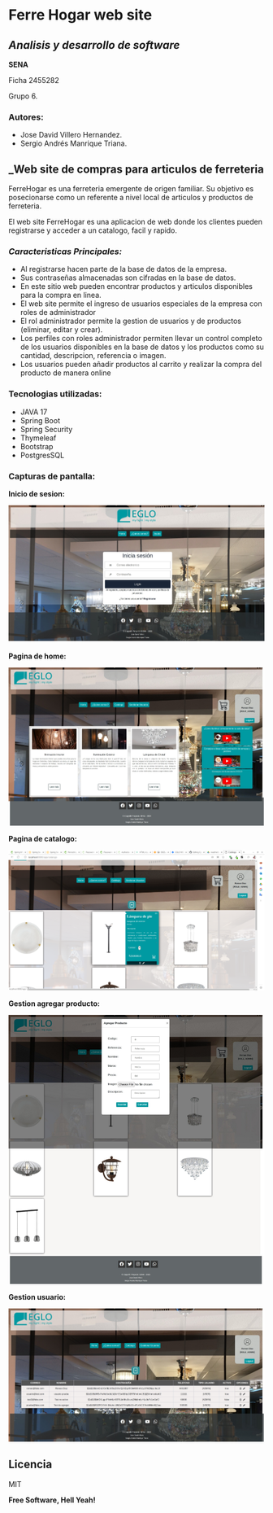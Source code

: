 # Ferre Hogar web site
## _Analisis y desarrollo de software_
**SENA**

Ficha 2455282 

Grupo 6.


### Autores: 
- Jose David Villero Hernandez.
- Sergio Andrés Manrique Triana.
      
## _Web site de compras para articulos de ferreteria

FerreHogar es una ferreteria emergente de origen familiar. Su objetivo es posecionarse como un referente a nivel local de articulos y productos de ferreteria. 

El web site FerreHogar es una aplicacion de web donde los clientes pueden registrarse y acceder a un catalogo, facil y rapido.

### _Caracteristicas Principales:_

- Al registrarse hacen parte de la base de datos de la empresa. 
- Sus contraseñas almacenadas son cifradas en la base de datos.
- En este sitio web pueden encontrar productos  y articulos  disponibles para la compra en linea. 
- El web site permite el ingreso de usuarios especiales de la empresa con roles de administrador
- El rol administrador permite la gestion de usuarios y de productos (eliminar, editar y crear).
- Los perfiles con roles administrador permiten llevar un control completo de los usuarios disponibles en la base de datos y los productos como su cantidad, descripcion, referencia o imagen.
- Los usuarios pueden añadir productos al carrito y realizar la compra del producto de manera online

### Tecnologias utilizadas:

- JAVA 17
- Spring Boot
- Spring Security
- Thymeleaf
- Bootstrap
- PostgresSQL

### Capturas de pantalla: 

**Inicio de sesion:**

![Inicio de sesion](https://github.com/JoseVillero/EgloApps/blob/dev/screenShot/Web%20capture_6-7-2023_21848_localhost.jpeg)

**Pagina de home:**

![Pagina de home](https://github.com/JoseVillero/EgloApps/blob/dev/screenShot/Web%20capture_6-7-2023_21957_localhost.jpeg)

**Pagina de catalogo:**

![Pagina de catalogo](https://github.com/JoseVillero/EgloApps/blob/dev/screenShot/Screenshot%20from%202023-07-06%2002-22-08.png)

**Gestion agregar producto:**

![Gestion agregar producto](https://github.com/JoseVillero/EgloApps/blob/dev/screenShot/Web%20capture_6-7-2023_22242_localhost.jpeg)

**Gestion usuario:**

![Gestion usuario](https://github.com/JoseVillero/EgloApps/blob/dev/screenShot/Web%20capture_6-7-2023_22314_localhost.jpeg)



## Licencia

MIT

**Free Software, Hell Yeah!**
